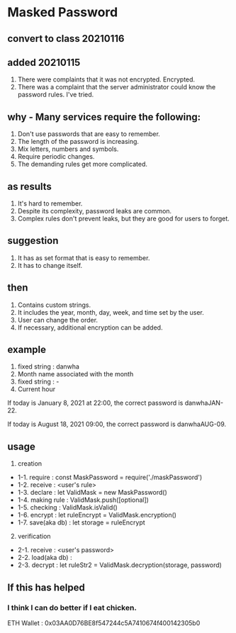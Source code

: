 
# Masked Password

## convert to class 20210116

## added 20210115
  1. There were complaints that it was not encrypted. Encrypted.
  2. There was a complaint that the server administrator could know the password rules. I've tried.

## why - Many services require the following:
  1. Don't use passwords that are easy to remember.
  2. The length of the password is increasing.
  3. Mix letters, numbers and symbols.
  4. Require periodic changes.
  5. The demanding rules get more complicated.

## as results
  1. It's hard to remember.
  2. Despite its complexity, password leaks are common.
  3. Complex rules don't prevent leaks, but they are good for users to forget.

## suggestion
  1. It has as set format that is easy to remember.
  2. It has to change itself.

## then
  1. Contains custom strings.
  2. It includes the year, month, day, week, and time set by the user.
  3. User can change the order.
  4. If necessary, additional encryption can be added.

## example
  1. fixed string : danwha
  2. Month name associated with the month
  3. fixed string : -
  4. Current hour

  If today is January 8, 2021 at 22:00, the correct password is danwhaJAN-22.

  If today is August 18, 2021 09:00, the correct password is danwhaAUG-09.

## usage
  1. creation
  * 1-1. require        : const MaskPassword = require('./maskPassword')
  * 1-2. receive        : <user's rule>
  * 1-3. declare        : let ValidMask = new MaskPassword()
  * 1-4. making rule    : ValidMask.push<any>([optional])
  * 1-5. checking       : ValidMask.isValid()
  * 1-6. encrypt        : let ruleEncrypt = ValidMask.encryption()
  * 1-7. save(aka db)   : let storage = ruleEncrypt
  2. verification
  * 2-1. receive        : <user's password>
  * 2-2. load(aka db)   : 
  * 2-3. decrypt        : let ruleStr2 = ValidMask.decryption(storage, password)

## If this has helped
  ### I think I can do better if I eat chicken.
  ETH Wallet : 0x03AA0D76BE8f547244c5A7410674f400142305b0
